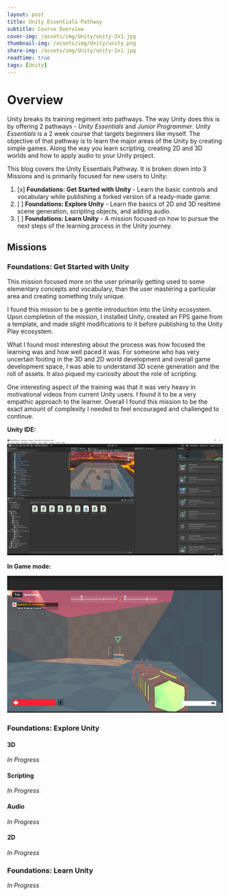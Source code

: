 ```yaml
---
layout: post
title: Unity Essentials Pathway
subtitle: Course Overview
cover-img: /assets/img/Unity/unity-2x1.jpg
thumbnail-img: /assets/img/Unity/unity.png
share-img: /assets/img/Unity/unity-2x1.jpg
readtime: true
tags: [Unity]
---
```


# Overview

Unity breaks its training regiment into pathways. 
The way Unity does this is by offering 2 pathways - *Unity Essentials* and *Junior Programmer*.
*Unity Essentials* is a 2 week course that targets beginners like myself.
The objective of that pathway is to learn the major areas of the Unity by creating simple games.
Along the way you learn scripting, creating 2D and 3D worlds and how to apply audio to your Unity project.

This blog covers the Unity Essentials Pathway. It is broken down into 3 Missions and is primarily focused for new users to Unity:

1. [x] **Foundations: Get Started with Unity** - Learn the basic controls and vocabulary while publishing a forked version of a ready-made game. 
2. [ ] **Foundations: Explore Unity** - Learn the basics of 2D and 3D realtime scene generation, scripting objects, and adding audio.
3. [ ] **Foundations: Learn Unity** - A mission focused on how to pursue the next steps of the learning process in the Unity journey.
    
## Missions

### Foundations: Get Started with Unity

This mission focused more on the user primarily getting used to some elementary concepts 
and vocabulary, than the user mastering a particular area and creating something truly unique.

I found this mission to be a gentle introduction into the Unity ecosystem. 
Upon completion of the mission, I installed Unity, created an FPS game from a template, 
and made slight modifications to it before publishing to the Unity Play ecosystem. 

What I found most interesting about the process was how focused the learning was 
and how well paced it was. For someone who has very uncertain footing in the 3D and 2D
world development and overall game development space, I was able to understand 3D
scene generation and the roll of assets. 
It also piqued my curiosity about the role of scripting.

One interesting aspect of the training was that it was very heavy in motivational videos 
from current Unity users. I found it to be a very empathic approach to the learner. 
Overall I found this mission to be the exact amount of complexity I needed to feel 
encouraged and challenged to continue.

**Unity IDE:**

![UnityEditor](../../../assets/img/Unity/MyFirstFPSGame.png)

**In Game mode:**

![UnityEditor-GameMode](../../../assets/img/Unity/MyFirstFPSGame_GameMode.png)

### Foundations: Explore Unity

#### 3D
*In Progress*

#### Scripting
*In Progress*

#### Audio
*In Progress*

#### 2D
*In Progress*

### Foundations: Learn Unity
*In Progress*